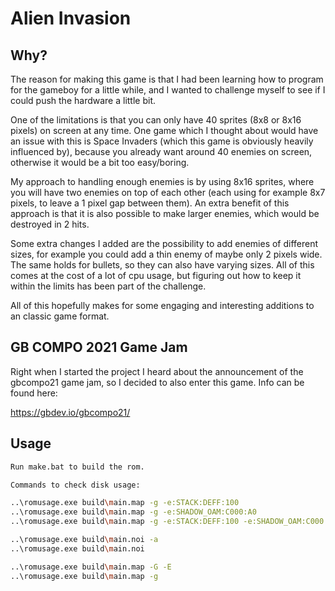 # Alien Invasion

## Why?

The reason for making this game is that I had been learning how to program for the gameboy for a little while, and I wanted to challenge myself to see if I could push the hardware a little bit.

One of the limitations is that you can only have 40 sprites (8x8 or 8x16 pixels) on screen at any time. 
One game which I thought about would have an issue with this is Space Invaders (which this game is obviously heavily influenced by), because you already want around 40 enemies on screen, otherwise it would be a bit too easy/boring.

My approach to handling enough enemies is by using 8x16 sprites, where you will have two enemies on top of each other (each using for example 8x7 pixels, to leave a 1 pixel gap between them).
An extra benefit of this approach is that it is also possible to make larger enemies, which would be destroyed in 2 hits.

Some extra changes I added are the possibility to add enemies of different sizes, for example you could add a thin enemy of maybe only 2 pixels wide.
The same holds for bullets, so they can also have varying sizes.
All of this comes at the cost of a lot of cpu usage, but figuring out how to keep it within the limits has been part of the challenge.

All of this hopefully makes for some engaging and interesting additions to an classic game format.

## GB COMPO 2021 Game Jam

Right when I started the project I heard about the announcement of the gbcompo21 game jam, so I decided to also enter this game.
Info can be found here:

https://gbdev.io/gbcompo21/

## Usage

```bash
Run make.bat to build the rom.

Commands to check disk usage:

..\romusage.exe build\main.map -g -e:STACK:DEFF:100
..\romusage.exe build\main.map -g -e:SHADOW_OAM:C000:A0
..\romusage.exe build\main.map -g -e:STACK:DEFF:100 -e:SHADOW_OAM:C000:A0

..\romusage.exe build\main.noi -a
..\romusage.exe build\main.noi

..\romusage.exe build\main.map -G -E
..\romusage.exe build\main.map -g
```